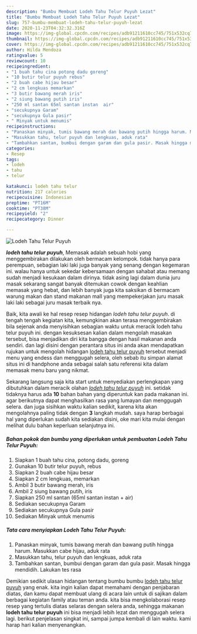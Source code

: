 ```yaml
---
description: "Bumbu Membuat Lodeh Tahu Telur Puyuh Lezat"
title: "Bumbu Membuat Lodeh Tahu Telur Puyuh Lezat"
slug: 757-bumbu-membuat-lodeh-tahu-telur-puyuh-lezat
date: 2020-11-23T04:32:32.316Z
image: https://img-global.cpcdn.com/recipes/adb91211610cc745/751x532cq70/lodeh-tahu-telur-puyuh-foto-resep-utama.jpg
thumbnail: https://img-global.cpcdn.com/recipes/adb91211610cc745/751x532cq70/lodeh-tahu-telur-puyuh-foto-resep-utama.jpg
cover: https://img-global.cpcdn.com/recipes/adb91211610cc745/751x532cq70/lodeh-tahu-telur-puyuh-foto-resep-utama.jpg
author: Hilda Mendoza
ratingvalue: 5
reviewcount: 10
recipeingredient:
- "1 buah tahu cina potong dadu goreng"
- "10 butir telur puyuh rebus"
- "2 buah cabe hijau besar"
- "2 cm lengkuas memarkan"
- "3 butir bawang merah iris"
- "2 siung bawang putih iris"
- "250 ml santan 65ml santan instan  air"
- "secukupnya Garam"
- "secukupnya Gula pasir"
- " Minyak untuk menumis"
recipeinstructions:
- "Panaskan minyak, tumis bawang merah dan bawang putih hingga harum. Masukkan cabe hijau, aduk rata"
- "Masukkan tahu, telur puyuh dan lengkuas, aduk rata"
- "Tambahkan santan, bumbui dengan garam dan gula pasir. Masak hingga mendidih. Lakukan tes rasa"
categories:
- Resep
tags:
- lodeh
- tahu
- telur

katakunci: lodeh tahu telur 
nutrition: 217 calories
recipecuisine: Indonesian
preptime: "PT16M"
cooktime: "PT38M"
recipeyield: "2"
recipecategory: Dinner

---
```



![Lodeh Tahu Telur Puyuh](https://img-global.cpcdn.com/recipes/adb91211610cc745/751x532cq70/lodeh-tahu-telur-puyuh-foto-resep-utama.jpg)

<b><i>lodeh tahu telur puyuh</i></b>, Memasak adalah sebuah hobi yang menggembirakan dilakukan oleh bermacam kelompok. tidak hanya para perempuan, sebagian laki laki juga banyak yang senang dengan kegemaran ini. walau hanya untuk sekedar kebersamaan dengan sahabat atau memang sudah menjadi kesukaan dalam dirinya. tidak asing lagi dalam dunia juru masak sekarang sangat banyak ditemukan cowok dengan keahlian memasak yang hebat, dan lebih banyak juga kita saksikan di bermacam warung makan dan stand makanan mall yang mempekerjakan juru masak laki laki sebagai juru masak terbaik nya.

Baik, kita awali ke hal resep resep hidangan <i>lodeh tahu telur puyuh</i>. di tengah tengah kegiatan kita, kemungkinan akan terasa menggembirakan bila sejenak anda menyisihkan sebagian waktu untuk meracik lodeh tahu telur puyuh ini. dengan kesuksesan kalian dalam mengolah masakan tersebut, bisa menjadikan diri kita bangga dengan hasil makanan anda sendiri. dan lagi disini dengan perantara situs ini anda akan mendapatkan rujukan untuk mengolah hidangan <u>lodeh tahu telur puyuh</u> tersebut menjadi menu yang endess dan menggugah selera, oleh sebab itu simpan alamat situs ini di handphone anda sebagai salah satu referensi kita dalam memasak menu baru yang nikmat.




Sekarang langsung saja kita start untuk menyediakan perlengkapan yang dibutuhkan dalam meracik olahan <u><i>lodeh tahu telur puyuh</i></u> ini. setidak tidaknya harus ada <b>10</b> bahan bahan yang diperuntuk kan pada makanan ini. agar berikutnya dapat menghasilkan rasa yang lumayan dan menggugah selera. dan juga sisihkan waktu kalian sedikit, karena kita akan mengolahnya paling tidak dengan <b>3</b> langkah mudah. saya harap berbagai hal yang diperlukan sudah kita sediakan disini, oke mari kita mulai dengan melihat dulu bahan keperluan selanjutnya ini.

<!--inarticleads1-->

##### Bahan pokok dan bumbu yang diperlukan untuk pembuatan Lodeh Tahu Telur Puyuh:

1. Siapkan 1 buah tahu cina, potong dadu, goreng
1. Gunakan 10 butir telur puyuh, rebus
1. Siapkan 2 buah cabe hijau besar
1. Siapkan 2 cm lengkuas, memarkan
1. Ambil 3 butir bawang merah, iris
1. Ambil 2 siung bawang putih, iris
1. Siapkan 250 ml santan (65ml santan instan + air)
1. Sediakan secukupnya Garam
1. Sediakan secukupnya Gula pasir
1. Sediakan  Minyak untuk menumis




<!--inarticleads2-->

##### Tata cara menyiapkan Lodeh Tahu Telur Puyuh:

1. Panaskan minyak, tumis bawang merah dan bawang putih hingga harum. Masukkan cabe hijau, aduk rata
1. Masukkan tahu, telur puyuh dan lengkuas, aduk rata
1. Tambahkan santan, bumbui dengan garam dan gula pasir. Masak hingga mendidih. Lakukan tes rasa




Demikian sedikit ulasan hidangan tentang bumbu bumbu <u>lodeh tahu telur puyuh</u> yang enak. kita ingin kalian dapat memahami dengan penjabaran diatas, dan kamu dapat membuat ulang di acara lain untuk di sajikan dalam berbagai kegiatan family atau teman anda. kita bisa mengkolaborasi resep resep yang tertulis diatas selaras dengan selera anda, sehingga makanan <b>lodeh tahu telur puyuh</b> ini bisa menjadi lebih lezat dan menggugah selera lagi. berikut penjelasan singkat ini, sampai jumpa kembali di lain waktu. kami harap hari kalian menyenangkan.
